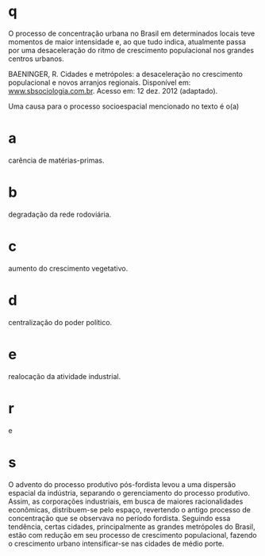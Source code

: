 # q
O processo de concentração urbana no Brasil em determinados locais teve momentos de maior intensidade e, ao que tudo indica, atualmente passa por uma desaceleração do ritmo de crescimento populacional nos grandes centros urbanos.

BAENINGER, R. Cidades e metrópoles: a desaceleração no crescimento populacional e novos arranjos regionais. Disponível em: www.sbsociologia.com.br. Acesso em: 12 dez. 2012 (adaptado).

Uma causa para o processo socioespacial mencionado no texto é o(a)

# a
carência de matérias-primas.

# b
degradação da rede rodoviária.

# c
aumento do crescimento vegetativo.

# d
centralização do poder político.

# e
realocação da atividade industrial.

# r
e

# s
O advento do processo produtivo pós-fordista levou a uma dispersão espacial da indústria, separando o gerenciamento do processo produtivo. Assim, as corporações industriais, em busca de maiores racionalidades econômicas, distribuem-se pelo espaço, revertendo o antigo processo de concentração que se observava no período fordista. Seguindo essa tendência, certas cidades, principalmente as grandes metrópoles do Brasil, estão com redução em seu processo de crescimento populacional, fazendo o crescimento urbano intensificar-se nas cidades de médio porte.
